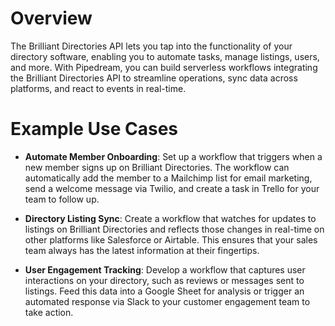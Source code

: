 # Overview

The Brilliant Directories API lets you tap into the functionality of your directory software, enabling you to automate tasks, manage listings, users, and more. With Pipedream, you can build serverless workflows integrating the Brilliant Directories API to streamline operations, sync data across platforms, and react to events in real-time.

# Example Use Cases

- **Automate Member Onboarding**: Set up a workflow that triggers when a new member signs up on Brilliant Directories. The workflow can automatically add the member to a Mailchimp list for email marketing, send a welcome message via Twilio, and create a task in Trello for your team to follow up.

- **Directory Listing Sync**: Create a workflow that watches for updates to listings on Brilliant Directories and reflects those changes in real-time on other platforms like Salesforce or Airtable. This ensures that your sales team always has the latest information at their fingertips.

- **User Engagement Tracking**: Develop a workflow that captures user interactions on your directory, such as reviews or messages sent to listings. Feed this data into a Google Sheet for analysis or trigger an automated response via Slack to your customer engagement team to take action.
